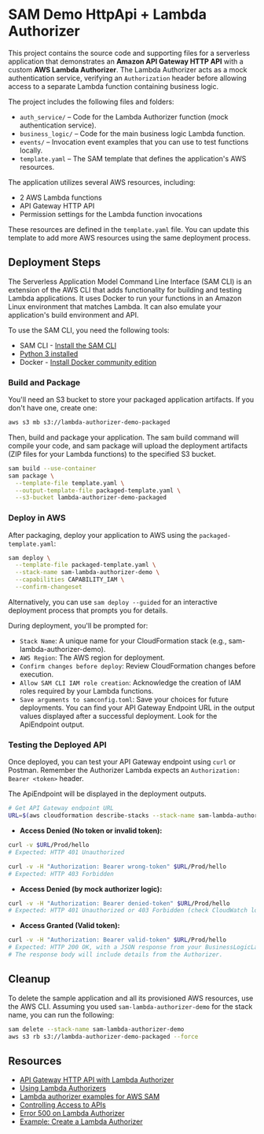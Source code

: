 # SAM Demo HttpApi + Lambda Authorizer

This project contains the source code and supporting files for a serverless application that demonstrates an **Amazon API Gateway HTTP API** with a custom **AWS Lambda Authorizer**. The Lambda Authorizer acts as a mock authentication service, verifying an `Authorization` header before allowing access to a separate Lambda function containing business logic.

The project includes the following files and folders:
- `auth_service/` – Code for the Lambda Authorizer function (mock authentication service).
- `business_logic/` – Code for the main business logic Lambda function.
- `events/` – Invocation event examples that you can use to test functions locally.
- `template.yaml` – The SAM template that defines the application's AWS resources.

The application utilizes several AWS resources, including:
- 2 AWS Lambda functions
- API Gateway HTTP API
- Permission settings for the Lambda function invocations

These resources are defined in the `template.yaml` file. You can update this template to add more AWS resources using the same deployment process.

## Deployment Steps
The Serverless Application Model Command Line Interface (SAM CLI) is an extension of the AWS CLI that adds functionality for building and testing Lambda applications. It uses Docker to run your functions in an Amazon Linux environment that matches Lambda. It can also emulate your application's build environment and API.

To use the SAM CLI, you need the following tools:
* SAM CLI - [Install the SAM CLI](https://docs.aws.amazon.com/serverless-application-model/latest/developerguide/serverless-sam-cli-install.html)
* [Python 3 installed](https://www.python.org/downloads/)
* Docker - [Install Docker community edition](https://hub.docker.com/search/?type=edition&offering=community)


### Build and Package

You'll need an S3 bucket to store your packaged application artifacts. If you don't have one, create one:
```bash
aws s3 mb s3://lambda-authorizer-demo-packaged
```

Then, build and package your application. The sam build command will compile your code, and sam package will upload the deployment artifacts (ZIP files for your Lambda functions) to the specified S3 bucket.

```bash
sam build --use-container
sam package \
  --template-file template.yaml \
  --output-template-file packaged-template.yaml \
  --s3-bucket lambda-authorizer-demo-packaged
```

### Deploy in AWS

After packaging, deploy your application to AWS using the `packaged-template.yaml`:

```bash
sam deploy \
  --template-file packaged-template.yaml \
  --stack-name sam-lambda-authorizer-demo \
  --capabilities CAPABILITY_IAM \
  --confirm-changeset
```

Alternatively, you can use `sam deploy --guided` for an interactive deployment process that prompts you for details.

During deployment, you'll be prompted for:
- `Stack Name`: A unique name for your CloudFormation stack (e.g., sam-lambda-authorizer-demo).
- `AWS Region`: The AWS region for deployment.
- `Confirm changes before deploy`: Review CloudFormation changes before execution.
- `Allow SAM CLI IAM role creation`: Acknowledge the creation of IAM roles required by your Lambda functions.
- `Save arguments to samconfig.toml`: Save your choices for future deployments.
You can find your API Gateway Endpoint URL in the output values displayed after a successful deployment. Look for the ApiEndpoint output.


### Testing the Deployed API

Once deployed, you can test your API Gateway endpoint using `curl` or Postman. Remember the Authorizer Lambda expects an `Authorization: Bearer <token>` header.

The ApiEndpoint will be displayed in the deployment outputs.
```bash
# Get API Gateway endpoint URL
URL=$(aws cloudformation describe-stacks --stack-name sam-lambda-authorizer-demo --query "Stacks[0].Outputs[?OutputKey=='ApiEndpoint'].OutputValue" --output text)
```
- **Access Denied (No token or invalid token):**
```bash
curl -v $URL/Prod/hello
# Expected: HTTP 401 Unauthorized

curl -v -H "Authorization: Bearer wrong-token" $URL/Prod/hello
# Expected: HTTP 403 Forbidden
```

- **Access Denied (by mock authorizer logic):**
```bash
curl -v -H "Authorization: Bearer denied-token" $URL/Prod/hello
# Expected: HTTP 401 Unauthorized or 403 Forbidden (check CloudWatch logs for Authorizer Lambda for details)
```

- **Access Granted (Valid token):**
```bash
curl -v -H "Authorization: Bearer valid-token" $URL/Prod/hello
# Expected: HTTP 200 OK, with a JSON response from your BusinessLogicLambda
# The response body will include details from the Authorizer.
```


## Cleanup
To delete the sample application and all its provisioned AWS resources, use the AWS CLI. Assuming you used `sam-lambda-authorizer-demo` for the stack name, you can run the following:
```bash
sam delete --stack-name sam-lambda-authorizer-demo
aws s3 rb s3://lambda-authorizer-demo-packaged --force
```

## Resources
- [API Gateway HTTP API with Lambda Authorizer](https://docs.aws.amazon.com/apigateway/latest/developerguide/http-api-lambda-authorizer.html)
- [Using Lambda Authorizers](https://docs.aws.amazon.com/apigateway/latest/developerguide/apigateway-use-lambda-authorizer.html)
- [Lambda authorizer examples for AWS SAM](https://docs.aws.amazon.com/serverless-application-model/latest/developerguide/serverless-controlling-access-to-apis-lambda-authorizer.html)
- [Controlling Access to APIs](https://docs.aws.amazon.com/serverless-application-model/latest/developerguide/serverless-controlling-access-to-apis.html#serverless-controlling-access-to-apis-choices)
- [Error 500 on Lambda Authorizer](https://repost.aws/questions/QUxIaIVl3CRLWJcKuqcwnD0w/error-500-on-lambda-authorizer)
- [Example: Create a Lambda Authorizer](https://docs.aws.amazon.com/apigateway/latest/developerguide/http-api-lambda-authorizer.html#http-api-lambda-authorizer.example-create)